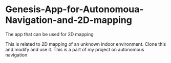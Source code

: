 # Genesis-App-for-Autonomoua-Navigation-and-2D-mapping
The app that can be used for 2D mapping

This is related to 2D mapping of an unknown indoor environment.
Clone this and modify and use it. This is a part of my project on autonomous navigation

